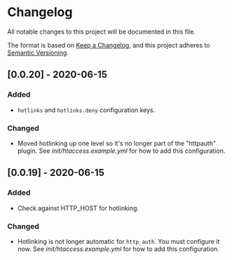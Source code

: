 # Changelog
All notable changes to this project will be documented in this file.

The format is based on [Keep a Changelog](https://keepachangelog.com/en/1.0.0/),
and this project adheres to [Semantic Versioning](https://semver.org/spec/v2.0.0.html).

## [0.0.20] - 2020-06-15

### Added
- `hotlinks` and `hotlinks.deny` configuration keys.
  
### Changed
- Moved hotlinking up one level so it's no longer part of the "httpauth" plugin.  See _init/htaccess.example.yml_ for how to add this configuration.
  
## [0.0.19] - 2020-06-15
### Added
- Check against HTTP_HOST for hotlinking.
  
### Changed
- Hotlinking is not longer automatic for `http_auth`.  You must configure it now.  See _init/htaccess.example.yml_ for how to add this configuration.
